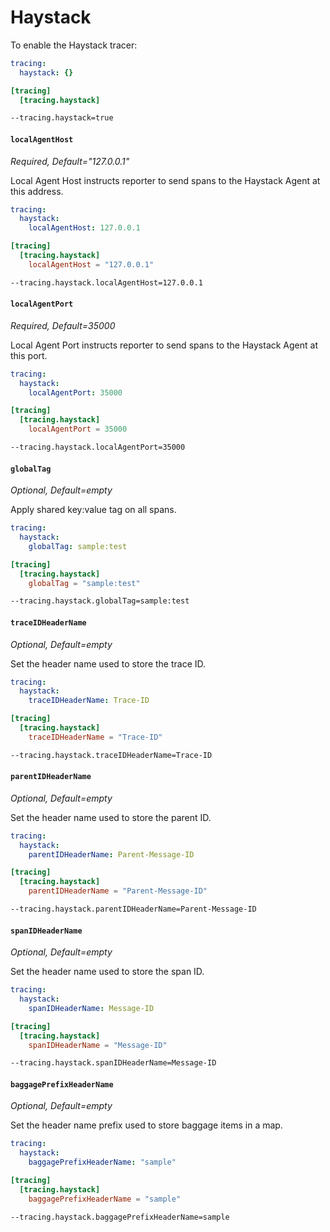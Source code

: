 # Haystack

To enable the Haystack tracer:

```yaml tab="File (YAML)"
tracing:
  haystack: {}
```

```toml tab="File (TOML)"
[tracing]
  [tracing.haystack]
```

```bash tab="CLI"
--tracing.haystack=true
```

#### `localAgentHost`

_Required, Default="127.0.0.1"_

Local Agent Host instructs reporter to send spans to the Haystack Agent at this address.

```yaml tab="File (YAML)"
tracing:
  haystack:
    localAgentHost: 127.0.0.1
```

```toml tab="File (TOML)"
[tracing]
  [tracing.haystack]
    localAgentHost = "127.0.0.1"
```

```bash tab="CLI"
--tracing.haystack.localAgentHost=127.0.0.1
```

#### `localAgentPort`

_Required, Default=35000_

Local Agent Port instructs reporter to send spans to the Haystack Agent at this port.

```yaml tab="File (YAML)"
tracing:
  haystack:
    localAgentPort: 35000
```

```toml tab="File (TOML)"
[tracing]
  [tracing.haystack]
    localAgentPort = 35000
```

```bash tab="CLI"
--tracing.haystack.localAgentPort=35000
```

#### `globalTag`

_Optional, Default=empty_

Apply shared key:value tag on all spans.

```yaml tab="File (YAML)"
tracing:
  haystack:
    globalTag: sample:test
```

```toml tab="File (TOML)"
[tracing]
  [tracing.haystack]
    globalTag = "sample:test"
```

```bash tab="CLI"
--tracing.haystack.globalTag=sample:test
```

#### `traceIDHeaderName`

_Optional, Default=empty_

Set the header name used to store the trace ID.

```yaml tab="File (YAML)"
tracing:
  haystack:
    traceIDHeaderName: Trace-ID
```

```toml tab="File (TOML)"
[tracing]
  [tracing.haystack]
    traceIDHeaderName = "Trace-ID"
```

```bash tab="CLI"
--tracing.haystack.traceIDHeaderName=Trace-ID
```

#### `parentIDHeaderName`

_Optional, Default=empty_

Set the header name used to store the parent ID.

```yaml tab="File (YAML)"
tracing:
  haystack:
    parentIDHeaderName: Parent-Message-ID
```

```toml tab="File (TOML)"
[tracing]
  [tracing.haystack]
    parentIDHeaderName = "Parent-Message-ID"
```

```bash tab="CLI"
--tracing.haystack.parentIDHeaderName=Parent-Message-ID
```

#### `spanIDHeaderName`

_Optional, Default=empty_

Set the header name used to store the span ID.

```yaml tab="File (YAML)"
tracing:
  haystack:
    spanIDHeaderName: Message-ID
```

```toml tab="File (TOML)"
[tracing]
  [tracing.haystack]
    spanIDHeaderName = "Message-ID"
```

```bash tab="CLI"
--tracing.haystack.spanIDHeaderName=Message-ID
```

#### `baggagePrefixHeaderName`

_Optional, Default=empty_

Set the header name prefix used to store baggage items in a map.

```yaml tab="File (YAML)"
tracing:
  haystack:
    baggagePrefixHeaderName: "sample"
```

```toml tab="File (TOML)"
[tracing]
  [tracing.haystack]
    baggagePrefixHeaderName = "sample"
```


```bash tab="CLI"
--tracing.haystack.baggagePrefixHeaderName=sample
```
